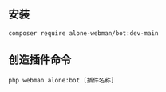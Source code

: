 ## 安装

```text
composer require alone-webman/bot:dev-main
```

## 创造插件命令

```
php webman alone:bot [插件名称]
```